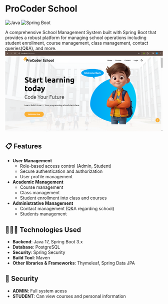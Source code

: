 # ProCoder School

![Java](https://img.shields.io/badge/Java-17%2B-orange)
![Spring Boot](https://img.shields.io/badge/Spring%20Boot-3.x-green)

A comprehensive School Management System built with Spring Boot that provides a robust platform for managing school operations including student enrollment, course management, class management, contact queries(Q&A), and more.
![](src/main/resources/static/assets/images/HeroSectionSS.png)

## 📋 Features
- **User Management**
    - Role-based access control (Admin, Student)
    - Secure authentication and authorization
    - User profile management
- **Academic Management**
    - Course management
    - Class management
    - Student enrollment into class and courses
- **Administrative Management**
    - Contact management (Q&A regarding school)
    - Students management

## 👨🏻‍💻 Technologies Used
- **Backend**: Java 17, Spring Boot 3.x
- **Database**: PostgreSQL
- **Security**: Spring Security
- **Build Tool**: Maven
- **Other libraries & Frameworks**: Thymeleaf, Spring Data JPA

## 🔐 Security
- **ADMIN**: Full system acess
- **STUDENT**: Can view courses and personal information